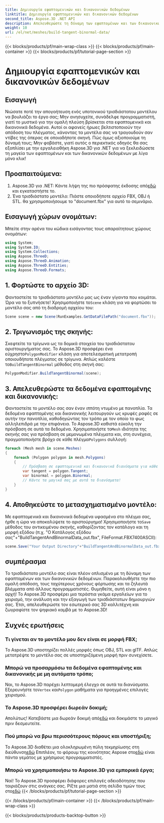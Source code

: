```yaml
---
title: Δημιουργία εφαπτομενικών και δικανονικών δεδομένων
linktitle: Δημιουργία εφαπτομενικών και δικανονικών δεδομένων
second_title: Aspose.3D .NET API
description: Απελευθερώστε τη δύναμη των εφαπτομένων και των δικανονικών δεδομένων για να βελτιστοποιήσετε τα τρισδιάστατα μοντέλα σας για πιο ομαλή απόδοση, ταχύτερους χρόνους φόρτωσης και ώθηση στην απόδοση.
weight: 10
url: /el/net/meshes/build-tangent-binormal-data/
---
```


{{< blocks/products/pf/main-wrap-class >}}
{{< blocks/products/pf/main-container >}}
{{< blocks/products/pf/tutorial-page-section >}}

# Δημιουργία εφαπτομενικών και δικανονικών δεδομένων

## Εισαγωγή
Νιώσατε ποτέ την απογοήτευση ενός υποτονικού τρισδιάστατου μοντέλου να βουλιάζει το έργο σας; Μην ανησυχείτε, συνάδελφε προγραμματιστή, γιατί το μυστικό για την ομαλή πλεύση βρίσκεται στα εφαπτομενικά και δικανονικά δεδομένα. Αυτοί οι αφανείς ήρωες βελτιστοποιούν την απόδοση του πλέγματος, κάνοντας τα μοντέλα σας να τραγουδούν σαν ντίβες της όπερας σε οποιαδήποτε σκηνή. Πώς όμως αξιοποιούμε τη δύναμή τους; Μην φοβάστε, γιατί αυτός ο περιεκτικός οδηγός θα σας εξοπλίσει με την εργαλειοθήκη Aspose.3D για .NET για να ξεκλειδώσετε τη μαγεία των εφαπτομένων και των δικανονικών δεδομένων με λίγα μόνο κλικ!

## Προαπαιτούμενα:

1.  Aspose.3D για .NET: Κάντε λήψη της πιο πρόσφατης έκδοσης από[εδώ](https://releases.aspose.com/3d/net/) και εγκαταστήστε το.
2. Ένα τρισδιάστατο μοντέλο: Πιάστε οποιοδήποτε αρχείο FBX, OBJ ή STL. θα χρησιμοποιήσουμε το "document.fbx" για αυτό το σεμινάριο.

## Εισαγωγή χώρων ονομάτων:

Μπείτε στην αρένα του κώδικα εισάγοντας τους απαραίτητους χώρους ονομάτων:

```C#
using System;
using System.IO;
using System.Collections;
using Aspose.ThreeD;
using Aspose.ThreeD.Animation;
using Aspose.ThreeD.Entities;
using Aspose.ThreeD.Formats;
```

## 1. Φορτώστε το αρχείο 3D:

 Φανταστείτε το τρισδιάστατο μοντέλο μας ως έναν γίγαντα που κοιμάται. Ώρα να το ξυπνήσετε! Χρησιμοποιήστε το`Scene` κλάση για να φορτώσει το μοντέλο σας από τη διαδρομή αρχείου του:

```C#
Scene scene = new Scene(RunExamples.GetDataFilePath("document.fbx"));
```

## 2. Τριγωνισμός της σκηνής:

Σκεφτείτε τα τρίγωνα ως τα δομικά στοιχεία του τρισδιάστατου αριστουργήματος σας. Το Aspose.3D προσφέρει ένα εύχρηστο`PolygonModifier` κλάση για αποτελεσματική μετατροπή οποιουδήποτε πλέγματος σε τρίγωνα. Απλώς καλέστε το`BuildTangentBinormal` μέθοδος στη σκηνή σας:

```C#
PolygonModifier.BuildTangentBinormal(scene);
```

## 3. Απελευθερώστε τα δεδομένα εφαπτομένης και δικανονικής:

 Φανταστείτε το μοντέλο σας σαν έναν ιππότη ντυμένο με πανοπλία. Τα δεδομένα εφαπτομένης και δικανονικής λειτουργούν ως κρυφές ραφές σε αυτήν την πανοπλία, καθοδηγώντας τον τρόπο με τον οποίο το φως αλληλεπιδρά με την επιφάνεια. Το Aspose.3D καθιστά εύκολη την πρόσβαση σε αυτά τα δεδομένα. Χρησιμοποιήστε το`Mesh` ιδιότητα της σκηνής σας για πρόσβαση σε μεμονωμένα πλέγματα και, στη συνέχεια, πραγματοποιήστε βρόχο σε κάθε πλέγμα`Polygons` συλλογή:

```C#
foreach (Mesh mesh in scene.Meshes)
{
    foreach (Polygon polygon in mesh.Polygons)
    {
        // Πρόσβαση σε εφαπτομενικά και δικανονικά διανύσματα για κάθε κορυφή
        var tangent = polygon.Tangent;
        var binormal = polygon.Binormal;
        // Κάντε τα μαγικά σας με αυτά τα διανύσματα!
    }
}
```

## 4. Αποθηκεύστε το μετασχηματισμένο μοντέλο:

 Με εφαπτομενικά και δικανονικά δεδομένα υφασμένα στο πλέγμα σας, ήρθε η ώρα να αποκαλύψετε το αριστούργημα! Χρησιμοποιήστε το`Save` μέθοδος του αντικειμένου σκηνής, καθορίζοντας τον κατάλογο και τη μορφή εξόδου (π.χ. "Ο Κατάλογος εξόδου σας"+"BuildTangentAndBinormalData_out.fbx", FileFormat.FBX7400ASCII):

```C#
scene.Save("Your Output Directory"+"BuildTangentAndBinormalData_out.fbx", FileFormat.FBX7400ASCII);
```

## συμπέρασμα
Το τρισδιάστατο μοντέλο σας είναι πλέον οπλισμένο με τη δύναμη των εφαπτομένων και των δικανονικών δεδομένων. Παρακολουθήστε την πιο ομαλή απόδοση, τους ταχύτερους χρόνους φόρτωσης και τα ζηλευτά βλέμματα από άλλους προγραμματιστές. Θυμηθείτε, αυτή είναι μόνο η αρχή! Το Aspose.3D προσφέρει μια τεράστια γκάμα εργαλείων για το χειρισμό, την ανάλυση και την εξαγωγή των τρισδιάστατων δημιουργιών σας. Έτσι, απελευθερώστε τον εσωτερικό σας 3D καλλιτέχνη και ζωγραφίστε τον ψηφιακό καμβά με το Aspose.3D!

## Συχνές ερωτήσεις

### Τι γίνεται αν το μοντέλο μου δεν είναι σε μορφή FBX; 
Το Aspose.3D υποστηρίζει πολλές μορφές όπως OBJ, STL και glTF. Απλώς μετατρέψτε το μοντέλο σας σε υποστηριζόμενη μορφή πριν συνεχίσετε.
### Μπορώ να προσαρμόσω τα δεδομένα εφαπτομένης και δικανονικής με μη αυτόματο τρόπο; 
 Ναι, το Aspose.3D παρέχει λεπτομερή έλεγχο σε αυτά τα διανύσματα. Εξερευνήστε το`Vertex` και`Polygon` μαθήματα για προηγμένες επιλογές χειρισμού.
### Το Aspose.3D προσφέρει δωρεάν δοκιμή; 
 Απολύτως! Κατεβάστε μια δωρεάν δοκιμή από[εδώ](https://releases.aspose.com/3d/net/) και δοκιμάστε το μαγικό πριν δεσμευτείτε.
### Πού μπορώ να βρω περισσότερους πόρους και υποστήριξη; 
 Το Aspose.3D διαθέτει μια ολοκληρωμένη πύλη τεκμηρίωσης στη διεύθυνση[εδώ](https://docs.aspose.com/3d/net/) Επιπλέον, το φόρουμ της κοινότητας Aspose στο[εδώ](https://forum.aspose.com/) είναι πάντα γεμάτος με χρήσιμους προγραμματιστές.
### Μπορώ να χρησιμοποιήσω το Aspose.3D για εμπορικά έργα; 
 Ναί! Το Aspose.3D προσφέρει διάφορες επιλογές αδειοδότησης που ταιριάζουν στις ανάγκες σας. Ρίξτε μια ματιά στη σελίδα τιμών τους στο[εδώ](https://purchase.aspose.com/buy)
{{< /blocks/products/pf/tutorial-page-section >}}

{{< /blocks/products/pf/main-container >}}
{{< /blocks/products/pf/main-wrap-class >}}

{{< blocks/products/products-backtop-button >}}

